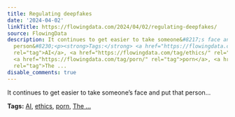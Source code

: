 ```yaml
---
title: Regulating deepfakes
date: '2024-04-02'
linkTitle: https://flowingdata.com/2024/04/02/regulating-deepfakes/
source: FlowingData
description: It continues to get easier to take someone&#8217;s face and put that
  person&#8230;<p><strong>Tags:</strong> <a href="https://flowingdata.com/tag/ai/"
  rel="tag">AI</a>, <a href="https://flowingdata.com/tag/ethics/" rel="tag">ethics</a>,
  <a href="https://flowingdata.com/tag/porn/" rel="tag">porn</a>, <a href="https://flowingdata.com/tag/the-markup/"
  rel="tag">The ...
disable_comments: true
---
```

It continues to get easier to take someone&#8217;s face and put that person&#8230;<p><strong>Tags:</strong> <a href="https://flowingdata.com/tag/ai/" rel="tag">AI</a>, <a href="https://flowingdata.com/tag/ethics/" rel="tag">ethics</a>, <a href="https://flowingdata.com/tag/porn/" rel="tag">porn</a>, <a href="https://flowingdata.com/tag/the-markup/" rel="tag">The ...